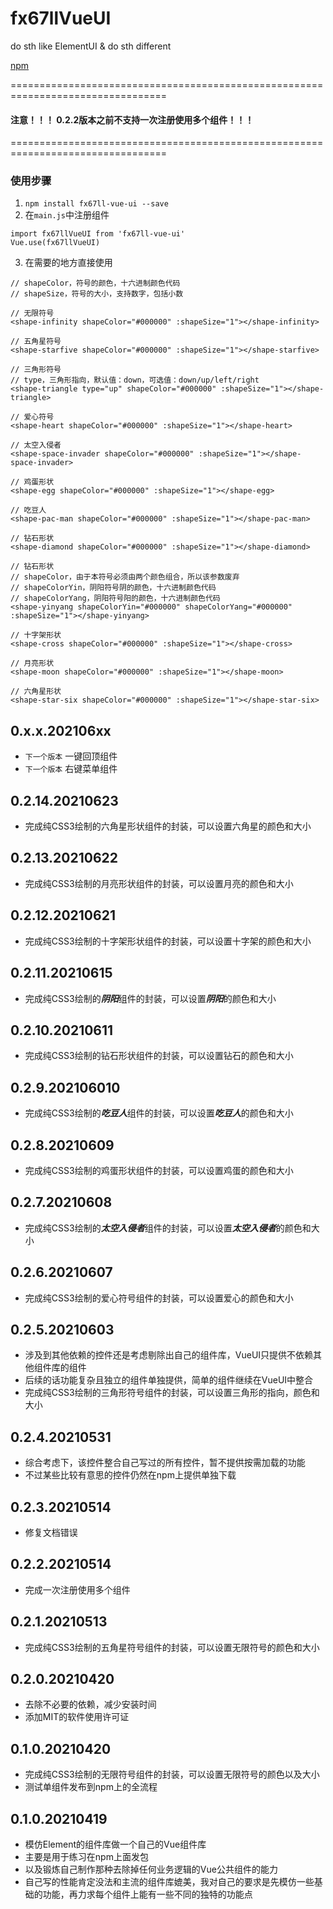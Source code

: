 # fx67llVueUI
do sth like ElementUI & do sth different

[npm](https://www.npmjs.com/package/fx67ll-vue-ui "npm")

=================================================================================
#### 注意！！！   0.2.2版本之前不支持一次注册使用多个组件！！！
=================================================================================

### 使用步骤
1. `npm install fx67ll-vue-ui --save`
2. 在`main.js`中注册组件
```
import fx67llVueUI from 'fx67ll-vue-ui'
Vue.use(fx67llVueUI)
```
3. 在需要的地方直接使用
```
// shapeColor，符号的颜色，十六进制颜色代码
// shapeSize，符号的大小，支持数字，包括小数

// 无限符号
<shape-infinity shapeColor="#000000" :shapeSize="1"></shape-infinity>

// 五角星符号
<shape-starfive shapeColor="#000000" :shapeSize="1"></shape-starfive>

// 三角形符号
// type，三角形指向，默认值：down，可选值：down/up/left/right
<shape-triangle type="up" shapeColor="#000000" :shapeSize="1"></shape-triangle>

// 爱心符号
<shape-heart shapeColor="#000000" :shapeSize="1"></shape-heart>

// 太空入侵者
<shape-space-invader shapeColor="#000000" :shapeSize="1"></shape-space-invader>

// 鸡蛋形状
<shape-egg shapeColor="#000000" :shapeSize="1"></shape-egg>

// 吃豆人
<shape-pac-man shapeColor="#000000" :shapeSize="1"></shape-pac-man>

// 钻石形状
<shape-diamond shapeColor="#000000" :shapeSize="1"></shape-diamond>

// 钻石形状
// shapeColor，由于本符号必须由两个颜色组合，所以该参数废弃
// shapeColorYin，阴阳符号阴的颜色，十六进制颜色代码
// shapeColorYang，阴阳符号阳的颜色，十六进制颜色代码
<shape-yinyang shapeColorYin="#000000" shapeColorYang="#000000" :shapeSize="1"></shape-yinyang>

// 十字架形状
<shape-cross shapeColor="#000000" :shapeSize="1"></shape-cross>

// 月亮形状
<shape-moon shapeColor="#000000" :shapeSize="1"></shape-moon>

// 六角星形状
<shape-star-six shapeColor="#000000" :shapeSize="1"></shape-star-six>
```

## 0.x.x.202106xx
* `下一个版本` 一键回顶组件
* `下一个版本` 右键菜单组件

## 0.2.14.20210623
* 完成纯CSS3绘制的六角星形状组件的封装，可以设置六角星的颜色和大小

## 0.2.13.20210622
* 完成纯CSS3绘制的月亮形状组件的封装，可以设置月亮的颜色和大小

## 0.2.12.20210621
* 完成纯CSS3绘制的十字架形状组件的封装，可以设置十字架的颜色和大小

## 0.2.11.20210615
* 完成纯CSS3绘制的***阴阳***组件的封装，可以设置***阴阳***的颜色和大小

## 0.2.10.20210611
* 完成纯CSS3绘制的钻石形状组件的封装，可以设置钻石的颜色和大小

## 0.2.9.202106010
* 完成纯CSS3绘制的***吃豆人***组件的封装，可以设置***吃豆人***的颜色和大小

## 0.2.8.20210609
* 完成纯CSS3绘制的鸡蛋形状组件的封装，可以设置鸡蛋的颜色和大小

## 0.2.7.20210608
* 完成纯CSS3绘制的***太空入侵者***组件的封装，可以设置***太空入侵者***的颜色和大小

## 0.2.6.20210607
* 完成纯CSS3绘制的爱心符号组件的封装，可以设置爱心的颜色和大小

## 0.2.5.20210603
* 涉及到其他依赖的控件还是考虑剔除出自己的组件库，VueUI只提供不依赖其他组件库的组件
* 后续的话功能复杂且独立的组件单独提供，简单的组件继续在VueUI中整合
* 完成纯CSS3绘制的三角形符号组件的封装，可以设置三角形的指向，颜色和大小

## 0.2.4.20210531
* 综合考虑下，该控件整合自己写过的所有控件，暂不提供按需加载的功能
* 不过某些比较有意思的控件仍然在npm上提供单独下载

## 0.2.3.20210514
* 修复文档错误

## 0.2.2.20210514
* 完成一次注册使用多个组件

## 0.2.1.20210513
* 完成纯CSS3绘制的五角星符号组件的封装，可以设置无限符号的颜色和大小

## 0.2.0.20210420
* 去除不必要的依赖，减少安装时间
* 添加MIT的软件使用许可证

## 0.1.0.20210420
* 完成纯CSS3绘制的无限符号组件的封装，可以设置无限符号的颜色以及大小
* 测试单组件发布到npm上的全流程

## 0.1.0.20210419
* 模仿Element的组件库做一个自己的Vue组件库
* 主要是用于练习在npm上面发包
* 以及锻炼自己制作那种去除掉任何业务逻辑的Vue公共组件的能力
* 自己写的性能肯定没法和主流的组件库媲美，我对自己的要求是先模仿一些基础的功能，再力求每个组件上能有一些不同的独特的功能点